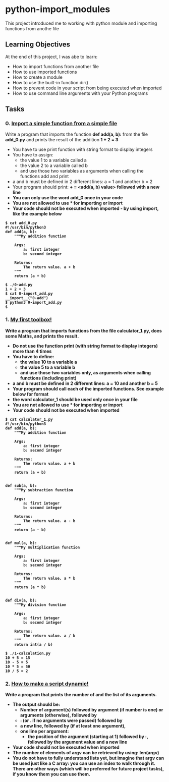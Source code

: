 # python-import_modules

This project introduced me to working with python module and importing functions from anothe file

## Learning Objectives

At the end of this project, I was abe to learn:

- How to import functions from another file
- How to use imported functions
- How to create a module
- How to use the built-in function dir()
- How to prevent code in your script from being executed when imported
- How to use command line arguments with your Python programs

## Tasks

### 0. [Import a simple function from a simple file](https://github.com/Sanctus-Peter/alx-higher_level_programming/blob/main/0x02-python-import_modules/0-add.py)
Write a program that imports the function **def add(a, b):** from the file **add_0.py** and prints the result of the addition **1 + 2 = 3**

- You have to use print function with string format to display integers
- You have to assign:
  - the value 1 to a variable called a
  - the value 2 to a variable called b
  - and use those two variables as arguments when calling the functions add and print
- a and b must be defined in 2 different lines: a = 1 and another b = 2
- Your program should print: **<a value> + <b value> = <add(a, b) value>** followed with a new line
- You can only use the word add_0 once in your code
- You are not allowed to use * for importing or **__import__**
- Your code should not be executed when imported - by using **__import__**, like the example below

```
$ cat add_0.py
#!/usr/bin/python3
def add(a, b):
    """My addition function

    Args:
        a: first integer
        b: second integer

    Returns:
        The return value. a + b
    """
    return (a + b)

$ ./0-add.py
1 + 2 = 3
$ cat 0-import_add.py
__import__("0-add")
$ python3 0-import_add.py
$
```

### 1. [My first toolbox!](https://github.com/Sanctus-Peter/alx-higher_level_programming/blob/main/0x02-python-import_modules/1-calculation.py)
Write a program that imports functions from the file calculator_1.py, does some Maths, and prints the result.

- Do not use the function print (with string format to display integers) more than 4 times
- You have to define:
  - the value 10 to a variable a
  - the value 5 to a variable b
  - and use those two variables only, as arguments when calling functions (including print)
- a and b must be defined in 2 different lines: a = 10 and another b = 5
- Your program should call each of the imported functions. See example below for format
- the word calculator_1 should be used only once in your file
- You are not allowed to use * for importing or **__import__**
- Your code should not be executed when imported
```
$ cat calculator_1.py
#!/usr/bin/python3
def add(a, b):
    """My addition function

    Args:
        a: first integer
        b: second integer

    Returns:
        The return value. a + b
    """
    return (a + b)


def sub(a, b):
    """My subtraction function

    Args:
        a: first integer
        b: second integer

    Returns:
        The return value. a - b
    """
    return (a - b)


def mul(a, b):
    """My multiplication function

    Args:
        a: first integer
        b: second integer

    Returns:
        The return value. a * b
    """
    return (a * b)


def div(a, b):
    """My division function

    Args:
        a: first integer
        b: second integer

    Returns:
        The return value. a / b
    """
    return int(a / b)

$ ./1-calculation.py
10 + 5 = 15
10 - 5 = 5
10 * 5 = 50
10 / 5 = 2
```

### 2. [How to make a script dynamic!](https://github.com/Sanctus-Peter/alx-higher_level_programming/blob/main/0x02-python-import_modules/2-args.py)
Write a program that prints the number of and the list of its arguments.

- The output should be:
  - Number of argument(s) followed by argument (if number is one) or arguments (otherwise), followed by
  - : (or . if no arguments were passed) followed by
  - a new line, followed by (if at least one argument),
  - one line per argument:
    - the position of the argument (starting at 1) followed by :, followed by the argument value and a new line
- Your code should not be executed when imported
- The number of elements of argv can be retrieved by using: len(argv)
- You do not have to fully understand lists yet, but imagine that argv can be used just like a C array: you can use an index to walk through it. There are other ways (which will be preferred for future project tasks), if you know them you can use them.

